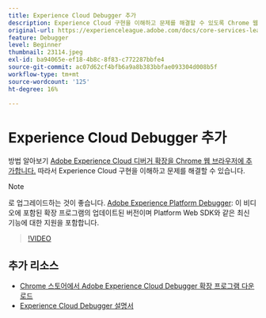 ```yaml
---
title: Experience Cloud Debugger 추가
description: Experience Cloud 구현을 이해하고 문제를 해결할 수 있도록 Chrome 웹 브라우저에 Adobe Experience Cloud Debugger 확장 프로그램을 추가하는 방법을 알아봅니다.
original-url: https://experienceleague.adobe.com/docs/core-services-learn/tutorials/debugger/add-the-extension.html
feature: Debugger
level: Beginner
thumbnail: 23114.jpeg
exl-id: ba94065e-ef18-4b8c-8f83-c772287bbfe4
source-git-commit: ac07d62cf4bfb6a9a8b383bbfae093304d008b5f
workflow-type: tm+mt
source-wordcount: '125'
ht-degree: 16%

---
```


# Experience Cloud Debugger 추가

방법 알아보기 [Adobe Experience Cloud 디버거 확장을 Chrome 웹 브라우저에 추가합니다.](https://chrome.google.com/webstore/detail/adobe-experience-cloud-de/ocdmogmohccmeicdhlhhgepeaijenapj) 따라서 Experience Cloud 구현을 이해하고 문제를 해결할 수 있습니다.

>[!NOTE]
>
>로 업그레이드하는 것이 좋습니다. [Adobe Experience Platform Debugger](../overview.md): 이 비디오에 포함된 확장 프로그램의 업데이트된 버전이며 Platform Web SDK와 같은 최신 기능에 대한 지원을 포함합니다.

>[!VIDEO](https://video.tv.adobe.com/v/23114/?quality=12)

## 추가 리소스

* [Chrome 스토어에서 Adobe Experience Cloud Debugger 확장 프로그램 다운로드](https://chrome.google.com/webstore/detail/adobe-experience-cloud-de/ocdmogmohccmeicdhlhhgepeaijenapj)
* [Experience Cloud Debugger 설명서](https://experienceleague.adobe.com/docs/debugger/using/experience-cloud-debugger.html)
